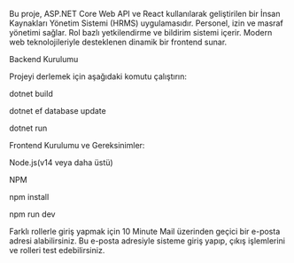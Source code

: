 Bu proje, ASP.NET Core Web API ve React kullanılarak geliştirilen bir İnsan Kaynakları Yönetim Sistemi (HRMS) uygulamasıdır. Personel, izin ve masraf yönetimi sağlar. Rol bazlı yetkilendirme ve bildirim sistemi içerir. Modern web teknolojileriyle desteklenen dinamik bir frontend sunar.

 Backend Kurulumu
 
 Projeyi derlemek için aşağıdaki komutu çalıştırın: 
 
 dotnet build 
 
 dotnet ef database update 
 
 dotnet run 
 
 Frontend Kurulumu ve Gereksinimler:
 
 Node.js(v14 veya daha üstü) 
 
 NPM 
 
 npm install 
 
 npm run dev 
 
 Farklı rollerle giriş yapmak için 10 Minute Mail üzerinden geçici bir e-posta adresi alabilirsiniz. Bu e-posta adresiyle sisteme giriş yapıp, çıkış işlemlerini ve rolleri test edebilirsiniz.
